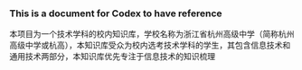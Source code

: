 ### This is a document for Codex to have reference ###
本项目为一个技术学科的校内知识库，学校名称为浙江省杭州高级中学（简称杭州高级中学或杭高），本知识库受众为校内选考技术学科的学生，其包含信息技术和通用技术两部分，本知识库优先专注于信息技术的知识梳理